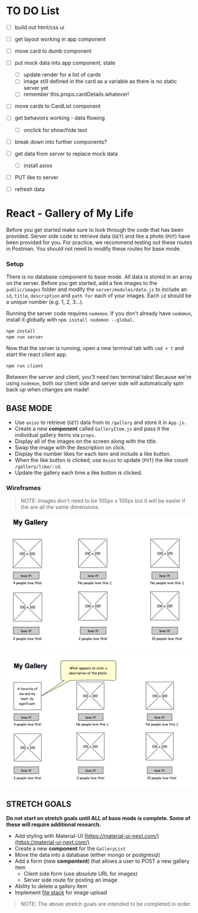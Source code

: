 # TO DO List

- [ ] build out html/css ui
- [ ] get layout working in app component
- [ ] move card to dumb component

- [ ] put mock data into app component, state
  - [ ] update render for a list of cards
  - [ ] image still defined in the card as a variable as there is no static server yet
  - [ ] remember this.props.cardDetails.whatever!

- [ ] move cards to CardList component
- [ ] get behaviors working - data flowing 
  - [ ] onclick for show/hide text
- [ ] break down into further components?    

- [ ] get data from server to replace mock data
  - [ ] install axios

- [ ] PUT like to server
- [ ] refresh data

# React - Gallery of My Life

Before you get started make sure to look through the code that has been provided. Server side code to retrieve data (`GET`) and like a photo (`PUT`) have been provided for you. For practice, we recommend testing out these routes in Postman. You should not need to modify these routes for base mode.

### Setup

There is no database component to base mode. All data is stored in an array on the server. Before you get started, add a few images to the `public/images` folder and modify the `server/modules/data.js` to include an `id`, `title`, `description` and `path for` each of your images. Each `id` should be a unique number (e.g. 1, 2, 3...).

Running the server code requires `nodemon`. If you don't already have `nodemon`, install it globally with `npm install nodemon --global`.

```
npm install
npm run server
```

Now that the server is running, open a new terminal tab with `cmd + t` and start the react client app.

```
npm run client
```

Between the server and client, you'll need two terminal tabs! Because we're using `nodemon`, both our client side and server side will automatically spin back up when changes are made!

## BASE MODE

- Use `axios` to retrieve (`GET`) data from to `/gallery` and store it in `App.js`.
- Create a new **component** called `GalleryItem.js` and pass it the individual gallery items via `props`. 
- Display all of the images on the screen along with the title.
- Swap the image with the description on click.
- Display the number likes for each item and include a like button.
- When the like button is clicked, use `Axios` to update (`PUT`) the like count `/gallery/like/:id`.
- Update the gallery each time a like button is clicked.

### Wireframes

> NOTE: Images don't need to be 100px x 100px but it will be easier if the are all the same dimensions.

![mockup one](wireframes/first-mockup.png)

![mockup two](wireframes/second-mockup.png)

## STRETCH GOALS

**Do not start on stretch goals until ALL of base mode is complete. Some of these will require additional research.**

- Add styling with Material-UI [https://material-ui-next.com/](https://material-ui-next.com/)
- Create a new **component** for the `GalleryList`
- Move the data into a database (either mongo or postgresql)
- Add a form (new **compontent**) that allows a user to POST a new gallery item
  - Client side form (use absolute URL for images)
  - Server side route for posting an image
- Ability to delete a gallery item
- Implement [file stack](https://www.filestack.com/) for image upload 

> NOTE: The above stretch goals are intended to be completed in order.